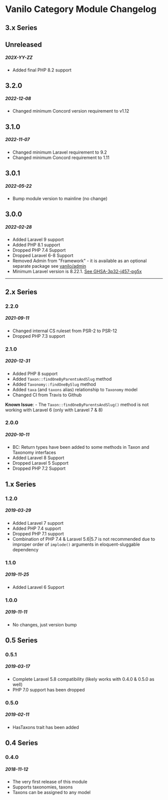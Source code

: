 # Vanilo Category Module Changelog

## 3.x Series

## Unreleased
##### 202X-YY-ZZ

- Added final PHP 8.2 support

## 3.2.0
##### 2022-12-08

- Changed minimum Concord version requirement to v1.12

## 3.1.0
##### 2022-11-07

- Changed minimum Laravel requirement to 9.2
- Changed minimum Concord requirement to 1.11

## 3.0.1
##### 2022-05-22

- Bump module version to mainline (no change)

## 3.0.0
##### 2022-02-28

- Added Laravel 9 support
- Added PHP 8.1 support
- Dropped PHP 7.4 Support
- Dropped Laravel 6-8 Support
- Removed Admin from "Framework" - it is available as an optional separate package see [vanilo/admin](https://github.com/vanilophp/admin) 
- Minimum Laravel version is 8.22.1. [See GHSA-3p32-j457-pg5x](https://github.com/advisories/GHSA-3p32-j457-pg5x)


---

## 2.x Series

### 2.2.0
##### 2021-09-11

- Changed internal CS ruleset from PSR-2 to PSR-12
- Dropped PHP 7.3 support

### 2.1.0
##### 2020-12-31

- Added PHP 8 support
- Added `Taxon::findOneByParentsAndSlug` method
- Added `Taxonomy::findOneBySlug` method
- Added `taxa` (and `taxons` alias) relationship to `Taxonomy` model
- Changed CI from Travis to Github

**Known Issue**: - The `Taxon::findOneByParentsAndSlug()` method is not working with Laravel 6 (only with Laravel 7 & 8)

### 2.0.0
##### 2020-10-11

- BC: Return types have been added to some methods in Taxon and Taxonomy interfaces
- Added Laravel 8 Support
- Dropped Laravel 5 Support
- Dropped PHP 7.2 Support

## 1.x Series

### 1.2.0
##### 2019-03-29

- Added Laravel 7 support
- Added PHP 7.4 support
- Dropped PHP 7.1 support
- Combination of PHP 7.4 & Laravel 5.6|5.7 is not recommended
  due to improper order of `implode()` arguments in eloquent-sluggable dependency

### 1.1.0
##### 2019-11-25

- Added Laravel 6 Support

### 1.0.0
##### 2019-11-11

- No changes, just version bump

## 0.5 Series

### 0.5.1
##### 2019-03-17

- Complete Laravel 5.8 compatibility (likely works with 0.4.0 & 0.5.0 as well)
- PHP 7.0 support has been dropped

### 0.5.0
##### 2019-02-11

- HasTaxons trait has been added

## 0.4 Series

### 0.4.0
##### 2018-11-12

- The very first release of this module
- Supports taxonomies, taxons
- Taxons can be assigned to any model
